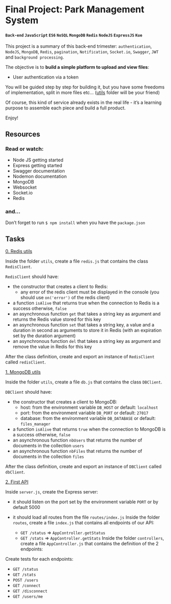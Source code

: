 # Final Project: Park Management System
#### `Back-end` `JavaScript` `ES6` `NoSQL` `MongoDB` `Redis` `NodeJS` `ExpressJS` `Kue`

This project is a summary of this back-end trimester: `authentication`, `NodeJS`, `MongoDB`, `Redis`, `pagination`, `Notification`, `Socket.io`, `Swagger`, `JWT` and `background processing`.

The objective is to **build a simple platform to upload and view files**:

* User authentication via a token


You will be guided step by step for building it, but you have some freedoms of implementation, split in more files etc… ([utils](./utils) folder will be your friend)

Of course, this kind of service already exists in the real life - it’s a learning purpose to assemble each piece and build a full product.

Enjoy!

## Resources
### Read or watch:

* Node JS getting started
* Express getting started
* Swagger documentation
* Nodemon documentation
* MongoDB
* Websocket
* Socket.io
* Redis



### and...
Don’t forget to run `$ npm install` when you have the `package.json`

## Tasks

[0. Redis utils](./utils/redis.js)

Inside the folder `utils`, create a file `redis.js` that contains the class `RedisClient`.

`RedisClient` should have:

* the constructor that creates a client to Redis:
	* any error of the redis client must be displayed in the console (you should use `on('error')` of the redis client)
* a function `isAlive` that returns true when the connection to Redis is a success otherwise, `false`
* an asynchronous function `get` that takes a string key as argument and returns the Redis value stored for this key
* an asynchronous function `set` that takes a string key, a value and a duration in second as arguments to store it in Redis (with an expiration set by the duration argument)
* an asynchronous function `del` that takes a string key as argument and remove the value in Redis for this key

After the class definition, create and export an instance of `RedisClient` called `redisClient`.

[1. MongoDB utils](./utils/db.js)

Inside the folder `utils`, create a file `db.js` that contains the class `DBClient`.

`DBClient` should have:

* the constructor that creates a client to MongoDB:
	* host: from the environment variable `DB_HOST` or default: `localhost`
	* port: from the environment variable `DB_PORT` or default: `27017`
	* database: from the environment variable `DB_DATABASE` or default: `files_manager`
* a function `isAlive` that returns `true` when the connection to MongoDB is a success otherwise, `false`
* an asynchronous function `nbUsers` that returns the number of documents in the collection `users`
* an asynchronous function `nbFiles` that returns the number of documents in the collection `files`

After the class definition, create and export an instance of `DBClient` called `dbClient`.


[2. First API](./controllers/AppController.js)

Inside `server.js`, create the Express server:

* it should listen on the port set by the environment variable `PORT` or by default 5000
* it should load all routes from the file `routes/index.js`
Inside the folder `routes`, create a file `index.js` that contains all endpoints of our API:

	* `GET /status` => `AppController.getStatus`
	* `GET /stats` => `AppController.getStats`
Inside the folder `controllers`, create a file `AppController.js` that contains the definition of the 2 endpoints:

Create tests for each endpoints:

* `GET /status`
* `GET /stats`
* `POST /users`
* `GET /connect`
* `GET /disconnect`
* `GET /users/me`

